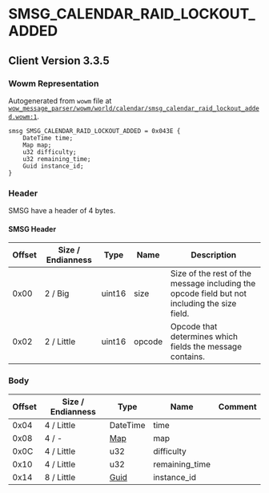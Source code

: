 # SMSG_CALENDAR_RAID_LOCKOUT_ADDED

## Client Version 3.3.5

### Wowm Representation

Autogenerated from `wowm` file at [`wow_message_parser/wowm/world/calendar/smsg_calendar_raid_lockout_added.wowm:1`](https://github.com/gtker/wow_messages/tree/main/wow_message_parser/wowm/world/calendar/smsg_calendar_raid_lockout_added.wowm#L1).
```rust,ignore
smsg SMSG_CALENDAR_RAID_LOCKOUT_ADDED = 0x043E {
    DateTime time;
    Map map;
    u32 difficulty;
    u32 remaining_time;
    Guid instance_id;
}
```
### Header

SMSG have a header of 4 bytes.

#### SMSG Header

| Offset | Size / Endianness | Type   | Name   | Description |
| ------ | ----------------- | ------ | ------ | ----------- |
| 0x00   | 2 / Big           | uint16 | size   | Size of the rest of the message including the opcode field but not including the size field.|
| 0x02   | 2 / Little        | uint16 | opcode | Opcode that determines which fields the message contains.|

### Body

| Offset | Size / Endianness | Type | Name | Comment |
| ------ | ----------------- | ---- | ---- | ------- |
| 0x04 | 4 / Little | DateTime | time |  |
| 0x08 | 4 / - | [Map](map.md) | map |  |
| 0x0C | 4 / Little | u32 | difficulty |  |
| 0x10 | 4 / Little | u32 | remaining_time |  |
| 0x14 | 8 / Little | [Guid](../types/packed-guid.md) | instance_id |  |

